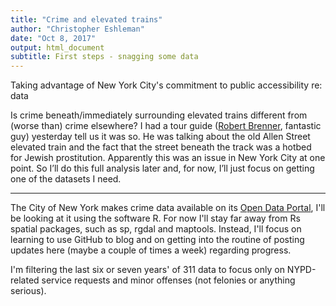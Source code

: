 ```yaml
---
title: "Crime and elevated trains"
author: "Christopher Eshleman"
date: "Oct 8, 2017"
output: html_document
subtitle: First steps - snagging some data
---
```


Taking advantage of New York City's commitment to public accessibility re: data

Is crime beneath/immediately surrounding elevated trains different from (worse than) crime elsewhere? I had a tour guide ([Robert Brenner](https://www.facebook.com/PigFeetWalkingTours/), fantastic guy) yesterday tell us it was so. He was talking about the old Allen Street elevated train and the fact that the street beneath the track was a hotbed for Jewish prostitution. Apparently this was an issue in New York City at one point. So I’ll do this full analysis later and, for now, I’ll just focus on getting one of the datasets I need. 

--- 

The City of New York makes crime data available on its [Open Data Portal](https://nycopendata.socrata.com/), I'll be looking at it using the software R. For now I'll stay far away from Rs spatial packages, such as sp, rgdal and maptools. Instead, I'll focus on learning to use GitHub to blog and on getting into the routine of posting updates here (maybe a couple of times a week) regarding progress. 

I'm filtering the last six or seven years' of 311 data to focus only on NYPD-related service requests and minor offenses (not felonies or anything serious). 
